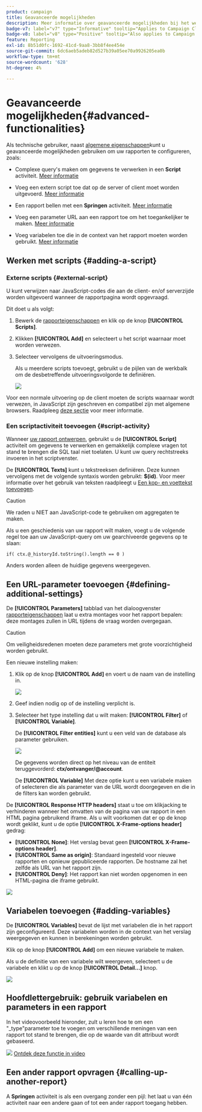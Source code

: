 ```yaml
---
product: campaign
title: Geavanceerde mogelijkheden
description: Meer informatie over geavanceerde mogelijkheden bij het werken met rapporten
badge-v7: label="v7" type="Informative" tooltip="Applies to Campaign Classic v7"
badge-v8: label="v8" type="Positive" tooltip="Also applies to Campaign v8"
feature: Reporting
exl-id: 8b51d0fc-1692-41cd-9aa8-3bb8f4ee454e
source-git-commit: 6dc6aeb5adeb82d527b39a05ee70a9926205ea0b
workflow-type: tm+mt
source-wordcount: '628'
ht-degree: 4%

---
```


# Geavanceerde mogelijkheden{#advanced-functionalities}



Als technische gebruiker, naast [algemene eigenschappen](../../reporting/using/properties-of-the-report.md)kunt u geavanceerde mogelijkheden gebruiken om uw rapporten te configureren, zoals:

* Complexe query&#39;s maken om gegevens te verwerken in een **Script** activiteit. [Meer informatie](#script-activity)

* Voeg een extern script toe dat op de server of client moet worden uitgevoerd. [Meer informatie](#external-script)

* Een rapport bellen met een **Springen** activiteit. [Meer informatie](#calling-up-another-report)

* Voeg een parameter URL aan een rapport toe om het toegankelijker te maken. [Meer informatie](#calling-up-another-report)

* Voeg variabelen toe die in de context van het rapport moeten worden gebruikt. [Meer informatie](#adding-variables)

## Werken met scripts {#adding-a-script}

### Externe scripts {#external-script}

U kunt verwijzen naar JavaScript-codes die aan de client- en/of serverzijde worden uitgevoerd wanneer de rapportpagina wordt opgevraagd.

Dit doet u als volgt:

1. Bewerk de [rapporteigenschappen](../../reporting/using/properties-of-the-report.md) en klik op de knop **[!UICONTROL Scripts]**.
1. Klikken **[!UICONTROL Add]** en selecteert u het script waarnaar moet worden verwezen.
1. Selecteer vervolgens de uitvoeringsmodus.

   Als u meerdere scripts toevoegt, gebruikt u de pijlen van de werkbalk om de desbetreffende uitvoeringsvolgorde te definiëren.

   ![](assets/reporting_custom_js.png)

Voor een normale uitvoering op de client moeten de scripts waarnaar wordt verwezen, in JavaScript zijn geschreven en compatibel zijn met algemene browsers. Raadpleeg [deze sectie](../../web/using/web-forms-answers.md) voor meer informatie.

### Een scriptactiviteit toevoegen {#script-activity}

Wanneer [uw rapport ontwerpen](../../reporting/using/creating-a-new-report.md#modelizing-the-chart), gebruikt u de **[!UICONTROL Script]** activiteit om gegevens te verwerken en gemakkelijk complexe vragen tot stand te brengen die SQL taal niet toelaten. U kunt uw query rechtstreeks invoeren in het scriptvenster.

De **[!UICONTROL Texts]** kunt u tekstreeksen definiëren. Deze kunnen vervolgens met de volgende syntaxis worden gebruikt: **$(id)**. Voor meer informatie over het gebruik van teksten raadpleegt u [Een kop- en voettekst toevoegen](../../reporting/using/element-layout.md#adding-a-header-and-a-footer).

>[!CAUTION]
>
>We raden u NIET aan JavaScript-code te gebruiken om aggregaten te maken.

Als u een geschiedenis van uw rapport wilt maken, voegt u de volgende regel toe aan uw JavaScript-query om uw gearchiveerde gegevens op te slaan:

```
if( ctx.@_historyId.toString().length == 0 )
```

Anders worden alleen de huidige gegevens weergegeven.

## Een URL-parameter toevoegen {#defining-additional-settings}

De **[!UICONTROL Parameters]** tabblad van het dialoogvenster [rapporteigenschappen](../../reporting/using/properties-of-the-report.md) laat u extra montages voor het rapport bepalen: deze montages zullen in URL tijdens de vraag worden overgegaan.

>[!CAUTION]
>
>Om veiligheidsredenen moeten deze parameters met grote voorzichtigheid worden gebruikt.

Een nieuwe instelling maken:

1. Klik op de knop **[!UICONTROL Add]** en voert u de naam van de instelling in.

   ![](assets/s_ncs_advuser_report_properties_09a.png)

1. Geef indien nodig op of de instelling verplicht is.

1. Selecteer het type instelling dat u wilt maken: **[!UICONTROL Filter]** of **[!UICONTROL Variable]**.

   De **[!UICONTROL Filter entities]** kunt u een veld van de database als parameter gebruiken.

   ![](assets/s_ncs_advuser_report_properties_09b.png)

   De gegevens worden direct op het niveau van de entiteit teruggevorderd: **ctx/ontvanger/@account**.

   De **[!UICONTROL Variable]** Met deze optie kunt u een variabele maken of selecteren die als parameter van de URL wordt doorgegeven en die in de filters kan worden gebruikt.

De **[!UICONTROL Response HTTP headers]** staat u toe om klikjacking te verhinderen wanneer het omvatten van de pagina van uw rapport in een HTML pagina gebruikend iframe. Als u wilt voorkomen dat er op de knop wordt geklikt, kunt u de optie **[!UICONTROL X-Frame-options header]** gedrag:

* **[!UICONTROL None]**: Het verslag bevat geen **[!UICONTROL X-Frame-options header]**.
* **[!UICONTROL Same as origin]**: Standaard ingesteld voor nieuwe rapporten en opnieuw gepubliceerde rapporten. De hostname zal het zelfde als URL van het rapport zijn.
* **[!UICONTROL Deny]**: Het rapport kan niet worden opgenomen in een HTML-pagina die iframe gebruikt.

![](assets/s_ncs_advuser_report_properties_09c.png)

## Variabelen toevoegen {#adding-variables}

De **[!UICONTROL Variables]** bevat de lijst met variabelen die in het rapport zijn geconfigureerd. Deze variabelen worden in de context van het verslag weergegeven en kunnen in berekeningen worden gebruikt.

Klik op de knop **[!UICONTROL Add]** om een nieuwe variabele te maken.

Als u de definitie van een variabele wilt weergeven, selecteert u de variabele en klikt u op de knop **[!UICONTROL Detail...]** knop.

![](assets/s_ncs_advuser_report_properties_10.png)

## Hoofdlettergebruik: gebruik variabelen en parameters in een rapport

In het videovoorbeeld hieronder, zult u leren hoe te om een &quot;_type&quot;parameter toe te voegen om verschillende meningen van een rapport tot stand te brengen, die op de waarde van dit attribuut wordt gebaseerd.

![](assets/do-not-localize/how-to-video.png) [Ontdek deze functie in video](https://helpx.adobe.com/campaign/classic/how-to/add-url-parameter-in-acv6.html?playlist=/ccx/v1/collection/product/campaign/classic/segment/business-practitioners/explevel/intermediate/applaunch/how-to-4/collection.ccx.js&amp;ref=helpx.adobe.com)


## Een ander rapport opvragen {#calling-up-another-report}

A **Springen** activiteit is als een overgang zonder een pijl: het laat u van één activiteit naar een andere gaan of tot een ander rapport toegang hebben.
